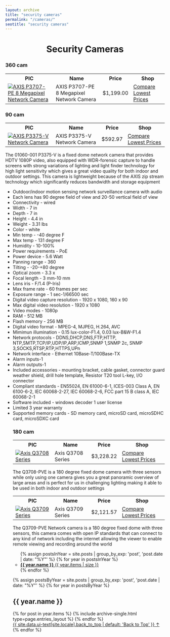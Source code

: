 ```yaml
---
layout: archive
title: "security cameras"
permalink: "/cameras/"
seotitle: "security cameras"
---
```


<h1 style="text-align:center;">Security Cameras</h1>
<h3 class="heading-center">360 cam</h3>
<table class="basic-table">
	<tr>
		<th>PIC</th>
		<th>Name</th>
		<th>Price</th> 
		<th>Shop</th>
	</tr>
	<tr>
		<td><a target="_blank" href="https://rover.ebay.com/rover/1/711-53200-19255-0/1?icep_id=114&ipn=icep&toolid=20004&campid=5338330075&mpre=https%3A%2F%2Fwww.ebay.com%2Fitm%2F133011902296"><img alt="AXIS P3707-PE 8 Megapixel Network Camera" class="table-image" src="/img/cam/p3707-pe-360.png"/></a></td>
		<td>AXIS P3707-PE 8 Megapixel Network Camera</td>
		<td>$1,199.00</td>
		<td><a class="big-button" target="_blank" href="https://rover.ebay.com/rover/1/711-53200-19255-0/1?icep_id=114&ipn=icep&toolid=20004&campid=5338330075&mpre=https%3A%2F%2Fwww.ebay.com%2Fitm%2F133011902296">Compare Lowest Prices</a></td>
	</tr>
  </table>
 
 <h3 class="heading-center">90 cam</h3>
  
 <table class="basic-table">
	<tr>
		<th>PIC</th>
		<th>Name</th>
		<th>Price</th> 
		<th>Shop</th>
	</tr>
  <tr>
		<td><a target="_blank" href="https://goto.walmart.com/c/1929713/565706/9383?veh=aff&sourceid=imp_000011112222333344&u=https%3A%2F%2Fwww.walmart.com%2Fip%2FAXIS-01060-001-P3375-V-Network-Surveillance-Security-Camera%2F413128535%3Fsourceid%3Dcsebr03893207e8318c446f9c5cc575cd9af6fe%26wmlspartner%3Dbizratecom%26affcmpid%3D3095789578%26tmode%3D0000%26veh%3Dcse%26szredirectid%3D15683273152347432411510090302008005"><img alt="AXIS P3375-V Network Camera" class="table-image" src="/img/cam/p3375-v.png"/></a></td>
		<td>AXIS P3375-V Network Camera</td>
		<td>$592.97</td>
		<td><a class="big-button" target="_blank" href="https://goto.walmart.com/c/1929713/565706/9383?veh=aff&sourceid=imp_000011112222333344&u=https%3A%2F%2Fwww.walmart.com%2Fip%2FAXIS-01060-001-P3375-V-Network-Surveillance-Security-Camera%2F413128535%3Fsourceid%3Dcsebr03893207e8318c446f9c5cc575cd9af6fe%26wmlspartner%3Dbizratecom%26affcmpid%3D3095789578%26tmode%3D000">Compare Lowest Prices</a></td>
     </tr>
   </table>
  <p>The 01060-001 P3375-V is a fixed dome network camera that provides HDTV 1080P video, also equipped with WDR-forensic capture to handle screens with strong variations of lighting and light finder technology for high light sensitivity which gives a great video quality for both indoor and outdoor settings. This camera is lightweight because of the AXIS zip stream technology which significantly reduces bandwidth and storage equipment</p>
  <ul>
  <li>Outdoor/indoor motion sensing network surveillance camera with audio</li>
  <li>Each lens has 90 degree field of view and 20-50 vertical field of view</li>
  <li>Connectivity - wired</li>
  <li>Width - 7 in</li>
  <li>Depth - 7 in</li>
  <li>Height - 4.4 in</li>
  <li>Weight - 3.31 lbs</li>
  <li>Color - white</li>
  <li>Min temp - -40 degree F</li>
  <li>Max temp - 131 degree F</li>
  <li>Humidity - 10-100%</li>
  <li>Power requirements - PoE</li>
  <li>Power device - 5.6 Watt</li>
  <li>Panning range - 360</li>
  <li>Tilting - -20-+80 degree</li>
  <li>Optical zoom - 3.3 x</li>
  <li>Focal length - 3 mm-10 mm</li>
  <li>Lens iris - F/1.4 (P-Iris) 
  <li>Max frame rate - 60 frames per sec </li>
  <li>Exposure range - 1 sec-1/66500 sec</li>
  <li>Digital video capture resolution - 1920 x 1080, 160 x 90</li>
  <li>Max digital video resolution - 1920 x 1080</li>
  <li>Video modes - 1080p</li></li>
  <li>RAM - 512 MB</li>
  <li>Flash memory - 256 MB</li>
  <li>Digital video format - MPEG-4, MJPEG, H.264, AVC</li>
  <li>Mimimun illumination - 0.15 lux-color-F1.4, 0.03 lux-B&W-F1.4</li>
  <li>Network protocols - DDNS,DHCP,DNS,FTP,HTTP, NTP,SMTP,TCP/IP,UDP/IP,ARP,ICMP,SNMP 1,SNMP 2c, SNMP 3,SOCKS,RTSP,RTP,HTTPS,UPn</li>
  <li>Network interface - Ethernet 10Base-T/100Base-TX</li>
  <li>Alarm inputs-1</li>
  <li>Alarm outputs-1</li>
  <li>Included accessories - mounting bracket, cable gasket, connector guard weather shield, drill hole template, Resistor T20 tool L-key, I/O connector</li>
  <li>Compliant standards - EN55024, EN 61000-6-1, ICES-003 Class A, EN 6100-6-2, IEC 60068-2-27, IEC 60068-2-6, FCC part 15 B class A, IEC 60068-2-1</li>
  <li>Software included - windows decoder 1 user license</li>
  <li>Limited 3 year warranty</li>
  <li>Supported memory cards - SD memory card, microSD card, microSDHC card, microSDXC card</li>
  <h3 class="heading-center">180 cam</h3>
   
 <table class="basic-table">
	<tr>
		<th>PIC</th>
		<th>Name</th>
		<th>Price</th> 
		<th>Shop</th>
	</tr>
  <tr>
		<td><a target="_blank" href="https://goto.walmart.com/c/1929713/565706/9383?veh=aff&sourceid=imp_000011112222333344&u=https%3A%2F%2Fwww.walmart.com%2Fip%2FAXIS-Q3709-PVE-33-Megapixel-Network-Camera-Color-320-x-240-Cable-Dome-Wall-Mount-SENSORS-PROVIDE-180-VIEW%2F158501710%3Fsourceid%3Dcsebr03b54b5f4203a74cc58ed05842ba3e0edb%26wmlspartner%3Dbizratecom%26affcmpid%3D2399535142%26tmode%3D0000%26veh%3Dcse%26szredirectid%3D15683289808559971898910070301008005"><img alt="Axis Q3708 Series" class="table-image" src="/img/cam/q3708-pve.png"/></a></td>
 		<td>Axis Q3708 Series</td>
		<td>$3,228.22</td>
		<td><a class="big-button" target="_blank" href="https://goto.walmart.com/c/1929713/565706/9383?veh=aff&sourceid=imp_000011112222333344&u=https%3A%2F%2Fwww.walmart.com%2Fip%2FAXIS-Q3709-PVE-33-Megapixel-Network-Camera-Color-320-x-240-Cable-Dome-Wall-Mount-SENSORS-PROVIDE-180-VIEW%2F158501710%3Fsourceid%3Dcsebr03b54b5f4203a74cc58ed05842ba3e0edb%26wmlspartner%3Dbizratecom%26affcmpid%3D2399535142%26tmode%3D0000%26veh%3Dcse%26szredirectid%3D15683289808559971898910070301008005">Compare Lowest Prices</a></td>
	</tr>
  </table>
  <p>The Q3708-PVE is a 180 degree fixed dome camera with three sensors while only using one camera gives you a great panoramic overview of large areas and is perfect for us in challenging lighting making it able to be used in both indoor and outdoor settings</p>
   <table class="basic-table">
	<tr>
		<th>PIC</th>
		<th>Name</th>
		<th>Price</th> 
		<th>Shop</th>
	</tr>
  <tr>
		<td><a target="_blank" href="https://goto.walmart.com/c/1929713/565706/9383?veh=aff&sourceid=imp_000011112222333344&u=https%3A%2F%2Fwww.walmart.com%2Fip%2FAXIS-Q3709-PVE-33-Megapixel-Network-Color-Camera-180-Degree-Dome-Wall-Mount%2F47408844%3Fwmlspartner%3Dwmtlabs%26adid%3D22222222222034657505%26wmlspartner%3Dwmtlabs%26wl0%3De%26wl1%3Do%26wl2%3Dc%26wl3%3D10352731704%26wl4%3Dpla-4587162513390321%26wl12%3D47408844_10000001882%26wl14%3Daxis%2520q3709%2520series%2520walmart%26veh%3Dsem%26msclkid%3D0db475daa323179f8ccf28595791900a"><img alt="Axis Q3709 Series" class="table-image" src="/img/cam/q3709-pve.png"/></a></td>
		<td>Axis Q3709 Series</td>
		<td>$2,121.57</td>
		<td><a class="big-button" target="_blank" href="https://goto.walmart.com/c/1929713/565706/9383?veh=aff&sourceid=imp_000011112222333344&u=https%3A%2F%2Fwww.walmart.com%2Fip%2FAXIS-Q3709-PVE-33-Megapixel-Network-Color-Camera-180-Degree-Dome-Wall-Mount%2F47408844%3Fwmlspartner%3Dwmtlabs%26adid%3D22222222222034657505%26wmlspartner%3Dwmtlabs%26wl0%3De%26wl1%3Do%26wl2%3Dc%26wl3%3D10352731704%26wl4%3Dpla-4587162513390321%26wl12%3D47408844_10000001882%26wl14%3Daxis%2520q3709%2520series%2520walmart%26veh%3Dsem%26msclkid%3D0db475daa323179f8ccf28595791900a">Compare Lowest Prices</a></td>
	</tr>
</table>
<p>The Q3709-PVE Network camera is a 180 degree fixed dome with three sensors, this camera comes with open IP standards that can connect to any kind of network including the internet allowing the viewer to enable remote viewing and recording around the world</p>
<ul class="taxonomy__index">
  {% assign postsInYear = site.posts | group_by_exp: 'post', 'post.date | date: "%Y"' %}
  {% for year in postsInYear %}
    <li>
      <a href="#{{ year.name }}">
        <strong>{{ year.name }}</strong> <span class="taxonomy__count">{{ year.items | size }}</span>
      </a>
    </li>
  {% endfor %}
</ul>

{% assign postsByYear = site.posts | group_by_exp: 'post', 'post.date | date: "%Y"' %}
{% for year in postsByYear %}
  <section id="{{ year.name }}" class="taxonomy__section">
    <h2 class="archive__subtitle">{{ year.name }}</h2>
    <div class="entries-{{ page.entries_layout | default: 'list' }}">
      {% for post in year.items %}
        {% include archive-single.html type=page.entries_layout %}
      {% endfor %}
    </div>
    <a href="#page-title" class="back-to-top">{{ site.data.ui-text[site.locale].back_to_top | default: 'Back to Top' }} &uarr;</a>
  </section>
{% endfor %}
